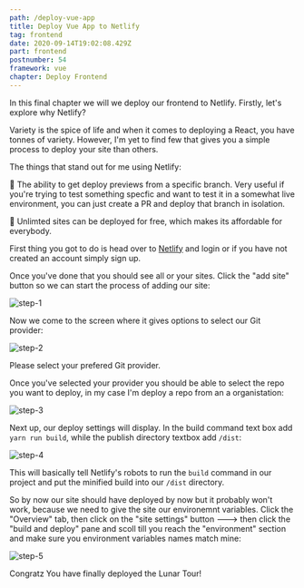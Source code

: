 ```yaml
---
path: /deploy-vue-app
title: Deploy Vue App to Netlify
tag: frontend
date: 2020-09-14T19:02:08.429Z
part: frontend
postnumber: 54
framework: vue
chapter: Deploy Frontend
---
```


In this final chapter we will we deploy our frontend to Netlify. Firstly, let's explore why Netlify?

Variety is the spice of life and when it comes to deploying a React, you have tonnes of variety. However, I'm yet to find few that gives you a simple process to deploy your site than others.

The things that stand out for me using Netlify:

🦚 The ability to get deploy previews from a specific branch. Very useful if you're trying to test something specfic and want to test it in a somewhat live environment, you can just create a PR and deploy that branch in isolation.

🦚 Unlimted sites can be deployed for free, which makes its affordable for everybody.

First thing you got to do is head over to [Netlify](https://netlify.com/) and login or if you have not created an account simply sign up.

Once you've done that you should see all or your sites. Click the "add site" button so we can start the process of adding our site:

![step-1](/uploads/net_r_1.png)

Now we come to the screen where it gives options to select our Git provider:

![step-2](/uploads/net_r_2.png)

Please select your prefered Git provider.

Once you've selected your provider you should be able to select the repo you want to deploy, in my case I'm deploy a repo from an a organistation:

![step-3](/uploads/net_v_1.png)

Next up, our deploy settings will display. In the build command text box add `yarn run build`, while the publish directory textbox add `/dist`:

![step-4](/uploads/net_v_3.png)

This will basically tell Netlify's robots to run the `build` command in our project and put the minified build into our `/dist` directory.

So by now our site should have deployed by now but it probably won't work, because we need to give the site our environemnt variables. Click the "Overview" tab, then click on the "site settings" button ---> then click the "build and deploy" pane and scoll till you reach the "environment" section and make sure you environment variables names match mine:

![step-5](/uploads/net_v_2.png)

Congratz You have finally deployed the Lunar Tour!
